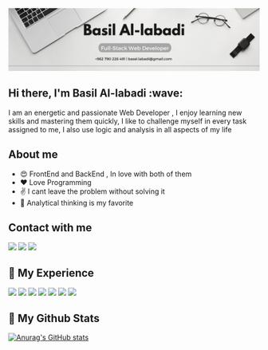  <img src="./1.png" >
 
<h2>Hi there, I'm Basil Al-labadi :wave:</h2>


<p>I am an energetic and passionate Web Developer , I enjoy learning new skills and mastering them quickly, I like to challenge myself in every task assigned to me, I also use logic and analysis in all aspects of my life
</p>



<h2>About me</h2>

-  :heart_eyes: FrontEnd and BackEnd , In love with both of them
-  :heart: Love Programming 
-  :v: I cant leave the problem without solving it
-  :microscope: Analytical thinking is my favorite



## Contact with me
<a href="https://www.linkedin.com/in/basilallabadi/"><img src="https://img.shields.io/badge/LinkedIn-0077B5?style=for-the-badge&logo=linkedin&logoColor=white" /></a>
<a href="mailto:basel.labadi@gmail.com"><img src="https://img.shields.io/badge/Gmail-D14836?style=for-the-badge&logo=gmail&logoColor=white" /></a>
<a href="https://github.com/basilAllabadi"></a><img src="https://img.shields.io/badge/GitHub-100000?style=for-the-badge&logo=github&logoColor=white" />


## 🧰 My Experience

<img src="https://img.shields.io/badge/JavaScript-323330?style=for-the-badge&logo=javascript&logoColor=F7DF1E"/>  <img src="https://img.shields.io/badge/React-20232A?style=for-the-badge&logo=react&logoColor=61DAFB"/>  <img src="https://img.shields.io/badge/Node.js-339933?style=for-the-badge&logo=nodedotjs&logoColor=white"/>
<img src="https://img.shields.io/badge/jQuery-0769AD?style=for-the-badge&logo=jquery&logoColor=white"/>
<img src="https://img.shields.io/badge/MongoDB-4EA94B?style=for-the-badge&logo=mongodb&logoColor=white"/>
<img src="https://img.shields.io/badge/HTML5-E34F26?style=for-the-badge&logo=html5&logoColor=white"/>
<img src="https://img.shields.io/badge/CSS3-1572B6?style=for-the-badge&logo=css3&logoColor=white"/>

## 🧰 My Github Stats

[![Anurag's GitHub stats](https://github-readme-stats.vercel.app/api?username=basilAllabadi&theme=tokyonight)](https://github.com/anuraghazra/github-readme-stats)

